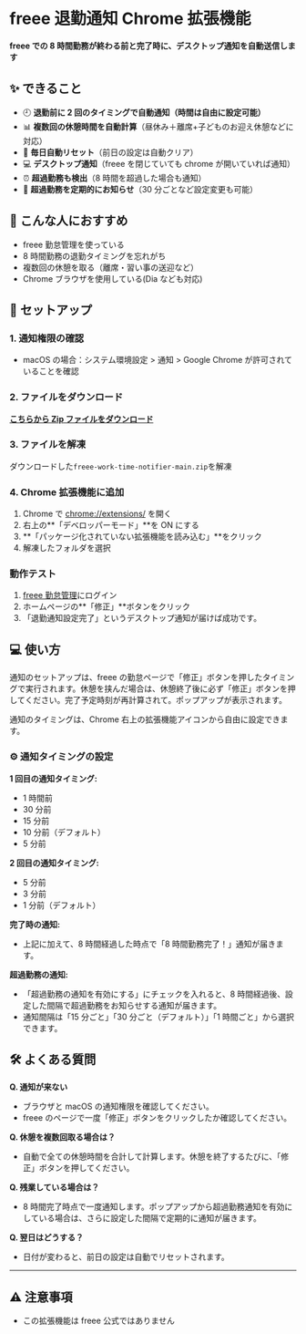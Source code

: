# freee 退勤通知 Chrome 拡張機能

**freee での 8 時間勤務が終わる前と完了時に、デスクトップ通知を自動送信します**

## ✨ できること

- 🕘 **退勤前に 2 回のタイミングで自動通知（時間は自由に設定可能）**
- 📊 **複数回の休憩時間を自動計算**（昼休み＋離席+子どものお迎え休憩などに対応）
- 🔄 **毎日自動リセット**（前日の設定は自動クリア）
- 💻 **デスクトップ通知**（freee を閉じていても chrome が開いていれば通知）
- ⏰ **超過勤務も検出**（8 時間を超過した場合も通知）
- 📢 **超過勤務を定期的にお知らせ**（30 分ごとなど設定変更も可能）

## 🎯 こんな人におすすめ

- freee 勤怠管理を使っている
- 8 時間勤務の退勤タイミングを忘れがち
- 複数回の休憩を取る（離席・習い事の送迎など）
- Chrome ブラウザを使用している(Dia なども対応)

## 🚀 セットアップ

### 1. 通知権限の確認

- macOS の場合：システム環境設定 > 通知 > Google Chrome が許可されていることを確認

### 2. ファイルをダウンロード

[**こちらから Zip ファイルをダウンロード**](https://github.com/yama-shoki/freee-work-time-notifier/archive/refs/heads/main.zip)

### 3. ファイルを解凍

ダウンロードした`freee-work-time-notifier-main.zip`を解凍

### 4. Chrome 拡張機能に追加

1. Chrome で [chrome://extensions/](chrome://extensions/) を開く
2. 右上の**「デベロッパーモード」**を ON にする
3. **「パッケージ化されていない拡張機能を読み込む」**をクリック
4. 解凍したフォルダを選択

### 動作テスト

1. [freee 勤怠管理](https://p.secure.freee.co.jp/)にログイン
2. ホームページの**「修正」**ボタンをクリック
3. 「退勤通知設定完了」というデスクトップ通知が届けば成功です。

## 💻 使い方

通知のセットアップは、freee の勤怠ページで「修正」ボタンを押したタイミングで実行されます。休憩を挟んだ場合は、休憩終了後に必ず「修正」ボタンを押してください。完了予定時刻が再計算されて。ポップアップが表示されます。

通知のタイミングは、Chrome 右上の拡張機能アイコンから自由に設定できます。

### ⚙️ 通知タイミングの設定

**1 回目の通知タイミング:**

- 1 時間前
- 30 分前
- 15 分前
- 10 分前（デフォルト）
- 5 分前

**2 回目の通知タイミング:**

- 5 分前
- 3 分前
- 1 分前（デフォルト）

**完了時の通知:**

- 上記に加えて、8 時間経過した時点で「8 時間勤務完了！」通知が届きます。

**超過勤務の通知:**

- 「超過勤務の通知を有効にする」にチェックを入れると、8 時間経過後、設定した間隔で超過勤務をお知らせする通知が届きます。
- 通知間隔は「15 分ごと」「30 分ごと（デフォルト）」「1 時間ごと」から選択できます。

## 🛠️ よくある質問

**Q. 通知が来ない**

- ブラウザと macOS の通知権限を確認してください。
- freee のページで一度「修正」ボタンをクリックしたか確認してください。

**Q. 休憩を複数回取る場合は？**

- 自動で全ての休憩時間を合計して計算します。休憩を終了するたびに、「修正」ボタンを押してください。

**Q. 残業している場合は？**

- 8 時間完了時点で一度通知します。ポップアップから超過勤務通知を有効にしている場合は、さらに設定した間隔で定期的に通知が届きます。

**Q. 翌日はどうする？**

- 日付が変わると、前日の設定は自動でリセットされます。

---

## ⚠️ 注意事項

- この拡張機能は freee 公式ではありません
